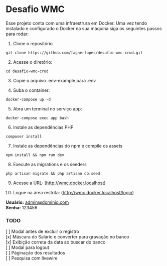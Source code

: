 # Desafio WMC

Esse projeto conta com uma infraestrura em Docker. Uma vez tendo instalado e configurado o Docker na sua máquina siga os seguintes passos para rodar:

1) Clone o repositório
```
git clone https://github.com/fagnerlopes/desafio-wmc-crud.git
```

2) Acesse o diretório:
```
cd desafio-wmc-crud
```

3) Copie o arquivo .env-example para .env

4) Suba o container:
```
docker-compose up -d
```

5) Abra um terminal no serviço app:
```
docker-compose exec app bash
```

6) Instale as dependências PHP
```
composer install
```

7) Instale as dependências do npm e compile os assets
```
npm install && npm run dev
```

8) Execute as migrations e os seeders
```
php artisan migrate && php artisan db:seed
```


9) Acesse a URL:
(http://wmc.docker.localhost)

10) Logue na área restrita:
(http://wmc.docker.localhost/login)

**Usuário:** admin@dominio.com<br>
**Senha:** 123456

### TODO
[ ] Modal antes de excluir o registro<br>
[x] Máscara do Salário e converter para gravação no banco<br>
[x] Exibição correta da data ao buscar do banco<br>
[ ] Modal para logout<br>
[ ] Páginação dos resultados<br>
[ ] Pesquisa com livewire<br>
